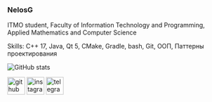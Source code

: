 ### NelosG

ITMO student, Faculty of Information Technology and Programming, Applied Mathematics and Computer Science

Skills: C++ 17, Java, Qt 5, CMake, Gradle, bash, Git, ООП, Паттерны проектирования

![GitHub stats](https://github-readme-stats.vercel.app/api?username=NelosG&show_icons=true&count_private=true&theme=radical)  


[<img src='https://cdn.jsdelivr.net/npm/simple-icons@3.0.1/icons/github.svg' alt='github' height='40'>](https://github.com/NelosG)  [<img src='https://cdn.jsdelivr.net/npm/simple-icons@3.0.1/icons/instagram.svg' alt='instagram' height='40'>](https://www.instagram.com/nelos.g/)  [<img src='https://cdn.jsdelivr.net/npm/simple-icons@3.0.1/icons/telegram.svg' alt='telegram' height='40'>](https://t.me/NelosG)  
